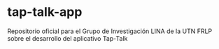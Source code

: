 # tap-talk-app
Repositorio oficial para el Grupo de Investigación LINA de la UTN FRLP sobre el desarrollo del aplicativo Tap-Talk
